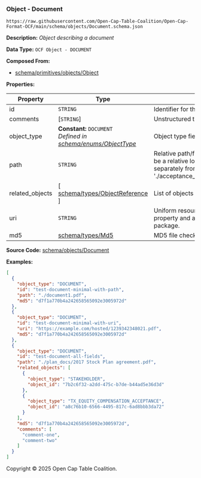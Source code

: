 ### Object - Document

`https://raw.githubusercontent.com/Open-Cap-Table-Coalition/Open-Cap-Format-OCF/main/schema/objects/Document.schema.json`

**Description:** _Object describing a document_

**Data Type:** `OCF Object - DOCUMENT`

**Composed From:**

- [schema/primitives/objects/Object](../primitives/objects/Object.md)

**Properties:**

| Property        | Type                                                                                        | Description                                                                                                                                                                                                                       | Required   |
| --------------- | ------------------------------------------------------------------------------------------- | --------------------------------------------------------------------------------------------------------------------------------------------------------------------------------------------------------------------------------- | ---------- |
| id              | `STRING`                                                                                    | Identifier for the object                                                                                                                                                                                                         | `REQUIRED` |
| comments        | [`STRING`]                                                                                  | Unstructured text comments related to and stored for the object                                                                                                                                                                   | -          |
| object_type     | **Constant:** `DOCUMENT`</br>_Defined in [schema/enums/ObjectType](../enums/ObjectType.md)_ | Object type field                                                                                                                                                                                                                 | `REQUIRED` |
| path            | `STRING`                                                                                    | Relative path/filename for the document. Path is understood to be a relative location within an associated ZIP archive (packaged separately from the OCF archive) e.g. './acceptance_records/John_Wayne_2017_Grant_Agreement.pdf' | -          |
| related_objects | [ [schema/types/ObjectReference](../types/ObjectReference.md) ]                             | List of objects which this document is related to                                                                                                                                                                                 | -          |
| uri             | `STRING`                                                                                    | Uniform resource identifier for the document if not using the `path` property and associated ZIP archive separate from the OCF package.                                                                                           | -          |
| md5             | [schema/types/Md5](../types/Md5.md)                                                         | MD5 file checksum                                                                                                                                                                                                                 | `REQUIRED` |

**Source Code:** [schema/objects/Document](../../../../schema/objects/Document.schema.json)

**Examples:**

```json
[
  {
    "object_type": "DOCUMENT",
    "id": "test-document-minimal-with-path",
    "path": "./document1.pdf",
    "md5": "d7f1a770b4a242658565092e3005972d"
  },
  {
    "object_type": "DOCUMENT",
    "id": "test-document-minimal-with-uri",
    "uri": "https://example.com/hosted/1239342348021.pdf",
    "md5": "d7f1a770b4a242658565092e3005972d"
  },
  {
    "object_type": "DOCUMENT",
    "id": "test-document-all-fields",
    "path": "./plan_docs/2017 Stock Plan agreement.pdf",
    "related_objects": [
      {
        "object_type": "STAKEHOLDER",
        "object_id": "7b2c6f32-a2dd-475c-b7de-b44ad5e36d3d"
      },
      {
        "object_type": "TX_EQUITY_COMPENSATION_ACCEPTANCE",
        "object_id": "a8c76b10-6566-4495-817c-6ad8bbb3da72"
      }
    ],
    "md5": "d7f1a770b4a242658565092e3005972d",
    "comments": [
      "comment-one",
      "comment-two"
    ]
  }
]
```

Copyright © 2025 Open Cap Table Coalition.
